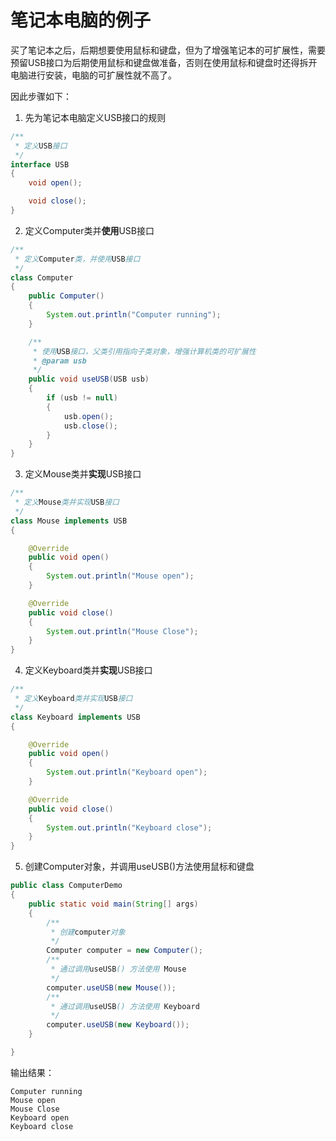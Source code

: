 # 笔记本电脑的例子
买了笔记本之后，后期想要使用鼠标和键盘，但为了增强笔记本的可扩展性，需要预留USB接口为后期使用鼠标和键盘做准备，否则在使用鼠标和键盘时还得拆开电脑进行安装，电脑的可扩展性就不高了。

因此步骤如下：
1. 先为笔记本电脑定义USB接口的规则
```java
/**
 * 定义USB接口
 */
interface USB
{
    void open();

    void close();
} 
```
2. 定义Computer类并**使用**USB接口
```java
/**
 * 定义Computer类，并使用USB接口
 */
class Computer
{
    public Computer()
    {
        System.out.println("Computer running");
    }

    /**
     * 使用USB接口，父类引用指向子类对象，增强计算机类的可扩展性
     * @param usb
     */
    public void useUSB(USB usb)
    {
        if (usb != null)
        {
            usb.open();
            usb.close();
        }
    }
} 
```
3. 定义Mouse类并**实现**USB接口
```java
/**
 * 定义Mouse类并实现USB接口
 */
class Mouse implements USB
{

    @Override
    public void open()
    {
        System.out.println("Mouse open");
    }

    @Override
    public void close()
    {
        System.out.println("Mouse Close");
    }
}
```
4. 定义Keyboard类并**实现**USB接口
```java
/**
 * 定义Keyboard类并实现USB接口
 */
class Keyboard implements USB
{

    @Override
    public void open()
    {
        System.out.println("Keyboard open");
    }

    @Override
    public void close()
    {
        System.out.println("Keyboard close");
    }
}
```
5. 创建Computer对象，并调用useUSB()方法使用鼠标和键盘
```java
public class ComputerDemo
{
    public static void main(String[] args)
    {
        /**
         * 创建computer对象
         */
        Computer computer = new Computer();
        /**
         * 通过调用useUSB() 方法使用 Mouse
         */
        computer.useUSB(new Mouse());
        /**
         * 通过调用useUSB() 方法使用 Keyboard
         */
        computer.useUSB(new Keyboard());
    }

} 
```
输出结果：
```text
Computer running
Mouse open
Mouse Close
Keyboard open
Keyboard close
```
